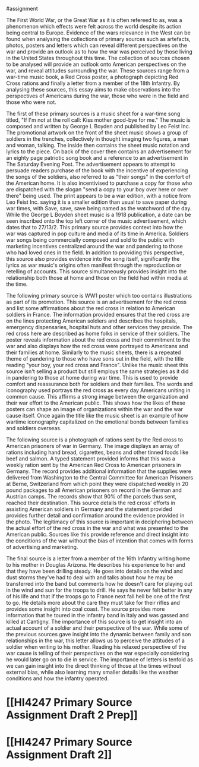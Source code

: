 #assignment 

The First World War, or the Great War as it is often refereed to as, was a phenomenon which effects were felt across the world despite its action being central to Europe. Evidence of the wars relevance in the West can be found when analysing the collections of primary sources such as artefacts, photos, posters and letters which can reveal different perspectives on the war and provide an outlook as to how the war was perceived by those living in the United States throughout this time. The collection of sources chosen to be analysed will provide an outlook onto American perspectives on the war, and reveal attitudes surrounding the war. These sources range from a war-time music book, a Red Cross poster, a photograph depicting Red Cross rations and finally a letter from a member of the 18th Infantry. By analysing these sources, this essay aims to make observations into the perspectives of Americans during the war, those who were in the field and those who were not.  

The first of these primary sources is a music sheet for a war-time song titled, "If I'm not at the roll call: Kiss mother good-bye for me." The music is composed and written by George L Boyden and published by Leo Feist Inc. The promotional artwork on the front of the sheet music shows a group of soldiers in the trenches, collectively in thought imaging two figures, a man and woman, talking. The inside then contains the sheet music notation and lyrics to the piece. On back of the cover then contains an advertisement for an eighty page patriotic song book and a reference to an advertisement in The Saturday Evening Post. The advertisement appears to attempt to persuade readers purchase of the book with the incentive of experiencing the songs of the soldiers, also referred to as "their songs" in the comfort of the American home. It is also incentivised to purchase a copy for those who are dispatched with the slogan "send a copy to your boy over here or over there" being used. The print appears to be a war edition, with a notice from Leo Feist Inc. saying it is a smaller edition than usual to save paper during war times, with Save, save, save being named as the watchword of the day. While the George L Boyden sheet music is a 1918 publication, a date can be seen inscribed onto the top left corner of the music advertisement, which dates that to 27/13/2.  This primary source provides context into how the war was captured in pop culture and media of its time in America. Soldiers war songs being commercially composed and sold to the public with marketing incentives centralized around the war and pandering to those who had loved ones in the field. In addition to providing this perspective, this source also provides evidence into the song itself, significantly the lyrics as war music's origins often manifest through the reproduction or retelling of accounts. This source simultaneously provides insight into the relationship both those at home and those on the field had within media at the time.

The following primary source is WW1 poster which too contains illustrations as part of its promotion. This source is an advertisement for the red cross and list some affirmations about the red cross in relation to American soldiers in France. The information provided ensures that the red cross are on the lines protecting American soldiers and describes the hospitals, emergency dispensaries, hospital huts and other services they provide. The red cross here are described as home folks in service of their soldiers. The poster reveals information about the red cross and their commitment to the war and also displays how the red cross were portrayed to Americans and their families at home. Similarly to the music sheets, there is a repeated theme of pandering to those who have sons out in the field, with the title reading "your boy, your red cross and France". Unlike the music sheet this source isn't selling a product but still employs the same strategies as it did in pandering to those at home during war time. This is used to provide comfort and reassurance both for soldiers and their families. The words and iconography used portrays the red cross as every day Americans uniting in common cause. This affirms a strong image between the organization and their war effort to the American public. This shows how the likes of these posters can shape an image of organizations within the war and the war cause itself. Once again the title like the music sheet is an example of how wartime iconography capitalized on the emotional bonds between families and soldiers overseas. 

The following source is a photograph of rations sent by the Red cross to American prisoners of war in Germany. The image displays an array of rations including hand bread, cigarettes, beans and other tinned foods like beef and salmon. A typed statement provided informs that this was a weekly ration sent by the American Red Cross to American prisoners in Germany. The record provides additional information that the supplies were delivered from Washington to the Central Committee for American Prisoners at Berne, Switzerland from which point they were dispatched weekly in 20 pound packages to all American prisoners on record in the German and Austrian camps. The records show that 90% of the parcels thus sent, reached their destination. This source details the red cross' efforts in assisting American soldiers in Germany and the statement provided provides further detail and confirmation around the evidence provided in the photo. The legitimacy of this source is important in deciphering between the actual effort of the red cross in the war and what was presented to the American public. Sources like this provide reference and direct insight into the conditions of the war without the bias of intention that comes with forms of advertising and marketing.

The final source is a letter from a member of the 16th Infantry writing home to his mother in Douglas Arizona. He describes his experience to her and that they have been drilling steady. He goes into details on the wind and dust storms they've had to deal with and talks about how he may be transferred into the band but comments how he doesn't care for playing out in the wind and sun for the troops to drill. He says he never felt better in any of his life and that if the troops go to France next fall hell be one of the first to go. He details more about the care they must take for their rifles and provides some insight into coal coast. The source provides more information that he toured in the infantry band in Italy and was gassed and killed at Cantigny. The importance of this source is to get insight into an actual account of a soldier and their perspective of the war. While some of the previous sources gave insight into the dynamic between family and son relationships in the war, this letter allows us to perceive the attitudes of a soldier when writing to his mother. Reading his relaxed perspective of the war cause is telling of their perspectives on the war especially considering he would later go on to die in service. The importance of letters is tenfold as we can gain insight into the direct thinking of those at the times without external bias, while also learning many smaller details like the weather conditions and how the infantry operated.

# [[HI4247 Primary Source Assignment Draft 2 Prep]] 

# [[HI4247 Primary Source Assignment Draft 2]]  


